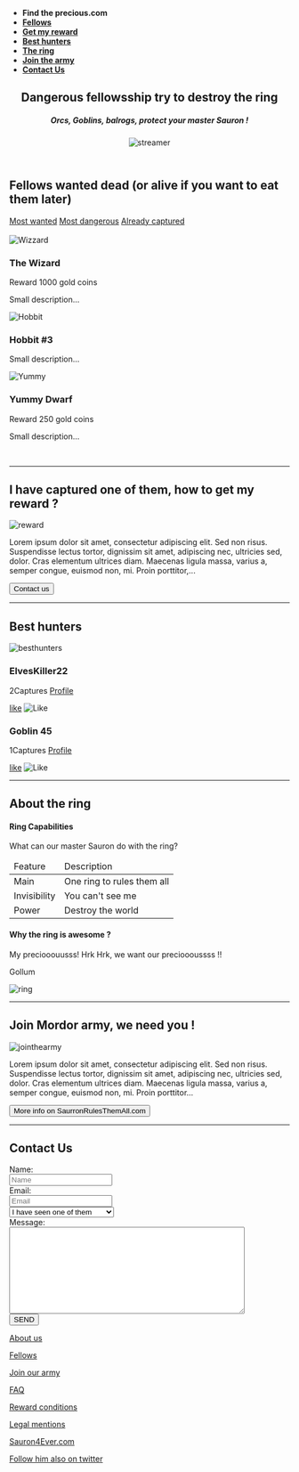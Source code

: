 <!DOCTYPE html>
<html lang="en">
<head>
	<title>Find the Precious</title>
	<meta charset="utf-8">
</head>
<body>
  <div class="navMenu">
	  <nav class="navBar">
		  <ul>
        <li><b>Find the precious.com</b></li>
				<li><a href="#Fellows"><b>Fellows</b></a></li>
	      <li><a href="#Getmyreward"><b>Get my reward</b></a></li>
	      <li><a href="#Besthunters"><b>Best hunters</b></a></li>
        <li><a href="#Thering"><b>The ring</b></a></li>
        <li><a href="#Jointhearmy"><b>Join the army</b></a></li>
	      <li><a href="#ContactUs"><b>Contact Us</b></a></li>
       </ul>
		</nav>
  </div>
  <header>
  	  <div class="streamer"> 
        <h2>Dangerous fellowsship try to destroy the ring<br></h2>
        <h5>Orcs, Goblins, balrogs, protect your master Sauron !</h5>
        <img src="http://via.placeholder.com/140x140" alt="streamer">
      </div>
   </header>
  
  <section>
     <nav>
        <h2 id="Fellows">Fellows wanted dead (or alive if you want to eat them later)</h2>
          <a href="">Most wanted</a>
			    <a href="">Most dangerous</a>
			    <a href="">Already captured</a>
			    <br/><br/>
     </nav>
       <div> 
        <article>
          <img src="https://via.placeholder.com/200x200.png?" alt="Wizzard">
          <h3>The Wizard</h3>
          <p>Reward 1000 gold coins</p>
          <p>Small description...</p></article>
         <article><img src="https://via.placeholder.com/200x200.png?text=DEAD" alt="Hobbit">
          <h3>Hobbit #3</h3>
          <p>Small description...</p></article>
         <article><img src="https://via.placeholder.com/200x200.png?" alt="Yummy">
          <h3>Yummy Dwarf</h3>
          <p>Reward 250 gold coins</p>
          <p>Small description...</p></article>
         <br>
     </div>
  </section>
  
  <hr />
  <section>
    <h2 id="Getmyreward">I have captured one of them, how to get my reward ?</h2>
      <img src="https://via.placeholder.com/140x140.png?text=140x140" alt="reward">
      <p>Lorem ipsum dolor sit amet, consectetur adipiscing elit. Sed non risus. Suspendisse lectus tortor, dignissim sit amet, adipiscing nec, ultricies sed, dolor. Cras elementum ultrices diam. Maecenas ligula massa, varius a, semper congue, euismod non, mi. Proin porttitor,...</p>
      <button>Contact us</button>
    <br/>
    <hr/>
    
  </section>
  <section>
    <h2 id="Besthunters">Best hunters</h2>
    <img src="https://via.placeholder.com/70x70.png?text=70x70" alt="besthunters">
    <h3>ElvesKiller22</h3>
      <p>2Captures <a href="lienprofile">Profile</a></p>
      <a href="lienprofile">like</a>
      <img src="http://via.placeholder.com/" alt="Like">
    <h3>Goblin 45</h3>
      <p>1Captures <a href="lienprofile">Profile</a></p>
      <a href="lienprofile">like</a>
      <img src="http://via.placeholder.com/" alt="Like">
      <hr/>
  </section>
  <section>
    <h2 id="Thering">About the ring</h2>
    <div>
      <h4>Ring Capabilities</h4>
      <p>What can our master Sauron do with the ring?</p>
      <table style="width:75%">
        <thead>
          <tr>
            <td>Feature</td>
            <td>Description</td>
          </tr>
        </thead>
        <tbody>
          <tr>
            <td>Main</td><td>One ring to rules them all</td>
          </tr>
          <tr>
            <td>Invisibility</td><td>You can't see me</td>
          </tr>
          <tr>
            <td>Power</td><td>Destroy the world</td>
          </tr>
        </tbody>
      </table>
     </div>
    <div>
      <h4>Why the ring is awesome ?</h4>
        <p>My preciooouusss! Hrk Hrk, we want our precioooussss !!</p>
        <p>Gollum</p>
        <img src="https://via.placeholder.com/110x110.png?text=110x110" alt="ring">
          <hr/>
    </div>
  </section>
  <section>
    <h2 id="Jointhearmy">Join Mordor army, we need you !</h2>
    <img src="https://via.placeholder.com/140x140.png?text=140x140" alt="jointhearmy">
    <p>Lorem ipsum dolor sit amet, consectetur adipiscing elit. Sed non risus. Suspendisse lectus tortor, dignissim sit amet, adipiscing nec, ultricies sed, dolor. Cras elementum ultrices diam. Maecenas ligula massa, varius a, semper congue, euismod non, mi. Proin porttitor...</p>
    <button>More info on SaurronRulesThemAll.com</button>
      <hr/>
  </section>
  <section>
    <h2 id="ContactUs">Contact Us</h2>
      <div class="section">
        <form>
          <label for="Name">Name:</label><br/>
            <input type="text" name="name" placeholder="Name" id="Name" required /><br/>
          <label for="Email">Email:</label><br/>
            <input type="Email" name="Email" placeholder="Email" id="Email" required /><br/> 
          <label for="typeofmessage"></label>
            <select name="type of message" id="typeofmessage">
              <option value="I have seen one of them">I have seen one of them</option>
              <option value="I have captured one of them">I have captured one of them</option>
              <option value="I want to join your army">I want to join your army</option>
            </select><br/>
          <label for="Message">Message:</label><br/>
            <textarea name="From-Message" id="Message" cols="50" rows="10"></textarea><br/>
              <input type="Submit" value="SEND" class="Submit" />
         </form>
       </div>
  </section>
  <footer>
    <p><a href="#">About us</a></p>
    <p><a href="#">Fellows</a></p>
    <p><a href="#">Join our army</a></p>
    <p><a href="#">FAQ</a></p>
    <p><a href="#">Reward conditions</a></p>
    <p><a href="#">Legal mentions</a></p>
    <p><a href="www.Sauron4Ever.com">Sauron4Ever.com</a></p>
    <p><a href="www.Twitter.com">Follow him also on twitter</a></p>
  </footer>  
 </body> 
</html>
